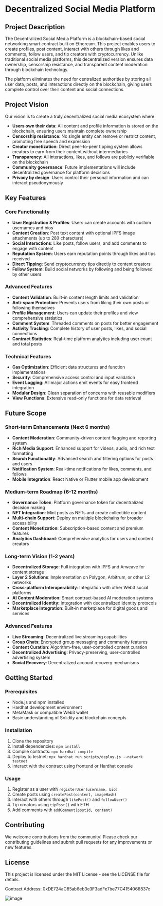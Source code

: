# Decentralized Social Media Platform

## Project Description

The Decentralized Social Media Platform is a blockchain-based social networking smart contract built on Ethereum. This project enables users to create profiles, post content, interact with others through likes and comments, follow users, and tip creators with cryptocurrency. Unlike traditional social media platforms, this decentralized version ensures data ownership, censorship resistance, and transparent content moderation through blockchain technology.

The platform eliminates the need for centralized authorities by storing all user data, posts, and interactions directly on the blockchain, giving users complete control over their content and social connections.

## Project Vision

Our vision is to create a truly decentralized social media ecosystem where:

- **Users own their data**: All content and profile information is stored on the blockchain, ensuring users maintain complete ownership
- **Censorship resistance**: No single entity can remove or restrict content, promoting free speech and expression
- **Creator monetization**: Direct peer-to-peer tipping system allows creators to earn from their content without intermediaries
- **Transparency**: All interactions, likes, and follows are publicly verifiable on the blockchain
- **Community governance**: Future implementations will include decentralized governance for platform decisions
- **Privacy by design**: Users control their personal information and can interact pseudonymously

## Key Features

### Core Functionality
- **User Registration & Profiles**: Users can create accounts with custom usernames and bios
- **Content Creation**: Post text content with optional IPFS image attachments (up to 280 characters)
- **Social Interactions**: Like posts, follow users, and add comments to engage with content
- **Reputation System**: Users earn reputation points through likes and tips received
- **Direct Tipping**: Send cryptocurrency tips directly to content creators
- **Follow System**: Build social networks by following and being followed by other users

### Advanced Features
- **Content Validation**: Built-in content length limits and validation
- **Anti-spam Protection**: Prevents users from liking their own posts or following themselves
- **Profile Management**: Users can update their profiles and view comprehensive statistics
- **Comment System**: Threaded comments on posts for better engagement
- **Activity Tracking**: Complete history of user posts, likes, and social connections
- **Contract Statistics**: Real-time platform analytics including user count and total posts

### Technical Features
- **Gas Optimization**: Efficient data structures and function implementations
- **Security**: Comprehensive access control and input validation
- **Event Logging**: All major actions emit events for easy frontend integration
- **Modular Design**: Clean separation of concerns with reusable modifiers
- **View Functions**: Extensive read-only functions for data retrieval

## Future Scope

### Short-term Enhancements (Next 6 months)
- **Content Moderation**: Community-driven content flagging and reporting system
- **Rich Media Support**: Enhanced support for videos, audio, and rich text formatting
- **Search Functionality**: Advanced search and filtering options for posts and users
- **Notification System**: Real-time notifications for likes, comments, and follows
- **Mobile Integration**: React Native or Flutter mobile app development

### Medium-term Roadmap (6-12 months)
- **Governance Token**: Platform governance token for decentralized decision making
- **NFT Integration**: Mint posts as NFTs and create collectible content
- **Multi-chain Support**: Deploy on multiple blockchains for broader accessibility
- **Content Monetization**: Subscription-based content and premium features
- **Analytics Dashboard**: Comprehensive analytics for users and content creators

### Long-term Vision (1-2 years)
- **Decentralized Storage**: Full integration with IPFS and Arweave for content storage
- **Layer 2 Solutions**: Implementation on Polygon, Arbitrum, or other L2 networks
- **Cross-platform Interoperability**: Integration with other Web3 social platforms
- **AI Content Moderation**: Smart contract-based AI moderation systems
- **Decentralized Identity**: Integration with decentralized identity protocols
- **Marketplace Integration**: Built-in marketplace for digital goods and services

### Advanced Features
- **Live Streaming**: Decentralized live streaming capabilities
- **Group Chats**: Encrypted group messaging and community features
- **Content Curation**: Algorithm-free, user-controlled content curation
- **Decentralized Advertising**: Privacy-preserving, user-controlled advertising system
- **Social Recovery**: Decentralized account recovery mechanisms

## Getting Started

### Prerequisites
- Node.js and npm installed
- Hardhat development environment
- MetaMask or compatible Web3 wallet
- Basic understanding of Solidity and blockchain concepts

### Installation
1. Clone the repository
2. Install dependencies: `npm install`
3. Compile contracts: `npx hardhat compile`
4. Deploy to testnet: `npx hardhat run scripts/deploy.js --network testnet`
5. Interact with the contract using frontend or Hardhat console

### Usage
1. Register as a user with `registerUser(username, bio)`
2. Create posts using `createPost(content, imageHash)`
3. Interact with others through `likePost()` and `followUser()`
4. Tip creators using `tipPost()` with ETH
5. Add comments with `addComment(postId, content)`

## Contributing

We welcome contributions from the community! Please check our contributing guidelines and submit pull requests for any improvements or new features.

## License

This project is licensed under the MIT License - see the LICENSE file for details.

Contract Address: 0xDE724aC85ab6eb3e3F3adFe7be77C4154068837c

![image](https://github.com/user-attachments/assets/23654bef-9bbd-40ec-b775-cabc3f828874)
